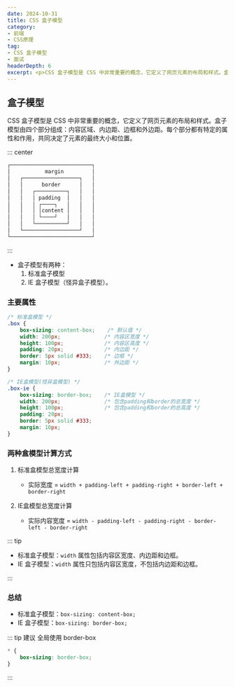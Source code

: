 ```yaml
--- 
date: 2024-10-31
title: CSS 盒子模型 
category: 
- 前端
- CSS原理
tag:
- CSS 盒子模型
- 面试
headerDepth: 6
excerpt: <p>CSS 盒子模型是 CSS 中非常重要的概念，它定义了网页元素的布局和样式。盒子模型由四个部分组成：内容区域、内边距、边框和外边距。每个部分都有特定的属性和作用，共同决定了元素的最终大小和位置。 </p>
---
```


## 盒子模型
CSS 盒子模型是 CSS 中非常重要的概念，它定义了网页元素的布局和样式。盒子模型由四个部分组成：内容区域、内边距、边框和外边距。每个部分都有特定的属性和作用，共同决定了元素的最终大小和位置。

::: center

```md
┌──────────────────────────┐
│           margin         │
│   ┌──────────────────┐   │
│   │      border      │   │
│   │   ┌──────────┐   │   │
│   │   │ padding  │   │   │
│   │   │ ┌────┐   │   │   │
│   │   │ │content │   │   │
│   │   │ └────┘   │   │   │
│   │   └──────────┘   │   │
│   └──────────────────┘   │
└──────────────────────────┘
```

:::

- 盒子模型有两种：
    1. 标准盒子模型
    2. IE 盒子模型（怪异盒子模型）。

### 主要属性

```CSS
/* 标准盒模型 */
.box {
    box-sizing: content-box;    /* 默认值 */
    width: 200px;              /* 内容区宽度 */
    height: 100px;             /* 内容区高度 */
    padding: 20px;             /* 内边距 */
    border: 5px solid #333;    /* 边框 */
    margin: 10px;              /* 外边距 */
}

/* IE盒模型(怪异盒模型) */
.box-ie {
    box-sizing: border-box;    /* IE盒模型 */
    width: 200px;              /* 包含padding和border的总宽度 */
    height: 100px;             /* 包含padding和border的总高度 */
    padding: 20px;
    border: 5px solid #333;
    margin: 10px;
}
```

### 两种盒模型计算方式

1. 标准盒模型总宽度计算
    - 实际宽度 = `width + padding-left + padding-right + border-left + border-right`

2. IE盒模型总宽度计算
    - 实际内容宽度 = `width - padding-left - padding-right - border-left - border-right`

::: tip

- 标准盒子模型：`width` 属性包括内容区宽度、内边距和边框。
- IE 盒子模型：`width` 属性只包括内容区宽度，不包括内边距和边框。

:::

### 总结

- 标准盒子模型：`box-sizing: content-box;`
- IE 盒子模型：`box-sizing: border-box;`

::: tip 建议
全局使用 border-box 
```CSS
* {
    box-sizing: border-box;
}
```
:::

